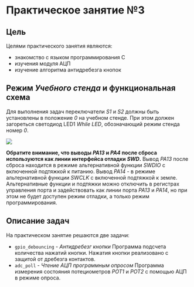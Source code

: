 # Практическое занятие №3

## Цель

Целями практического занятия являются:

* знакомство с языком программирования C
* изучения модуля АЦП
* изучение алгоритма антидребезга кнопок

## Режим _Учебного стенда_ и функциональная схема

Для выполнения задач переключатели _S1_ и _S2_ должны быть установлены в положение _0_ на учебном стенде.
При этом должен загореться светодиод LED1 _While LED_, обозначающий режим стенда номер _0_.

![ ](../../../../img/sch_1.png)

**Обратите внимание, что выводы _PA13_ и _PA4_ после сброса используются как линии интерфейса отладки _SWD_.**
Вывод _PA13_ после сброса находится в режиме альтернативной функции _SWDIO_ с включенной подтяжкой к питанию.
Вывод _PA14_ - в режиме альтернативной функции _SWCLK_ с включенной подтяжкой к земле.
Альтернативные функции и подтяжки можно отключить в регистрах управления порта и
задействовать как линии порта _PA13_ и _PA14_, но при этом не будет доступен режим отладки,
а только режим программирования.

## Описание задач

На практическом занятие решаются две задачи:

* `gpio_debouncing` - _Антидребезг кнопки_
    Программа подсчета количества нажатий кнопки. Нажатия кнопки реализовано с защитой от дребезга
    контактов.
* `adc_poll` - _Чтение АЦП программным опросом_
    Программа измерения состояния потециометров _POT1_ и _POT2_ с помощью АЦП в режиме опроса.
